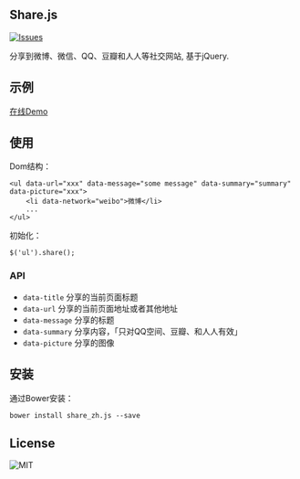 Share.js
----------
[![Issues](https://img.shields.io/github/issues/lichunqiang/yii2-xmlparser.svg?style=flat-square)](https://github.com/lichunqiang/yii2-xmlparser/issues)

分享到微博、微信、QQ、豆瓣和人人等社交网站, 基于jQuery.

## 示例

[在线Demo](http://lichunqiang.github.io/share.js)

## 使用

Dom结构：

```
<ul data-url="xxx" data-message="some message" data-summary="summary" data-picture="xxx">
	<li data-network="weibo">微博</li>
	...
</ul>
```

初始化：

```
$('ul').share();
```

### API

* `data-title` 分享的当前页面标题
* `data-url` 分享的当前页面地址或者其他地址
* `data-message` 分享的标题
* `data-summary` 分享内容，「只对QQ空间、豆瓣、和人人有效」
* `data-picture` 分享的图像

## 安装

通过Bower安装：

```
bower install share_zh.js --save
```

## License

![MIT](https://img.shields.io/badge/license-MIT-blue.svg?style=flat-square)
